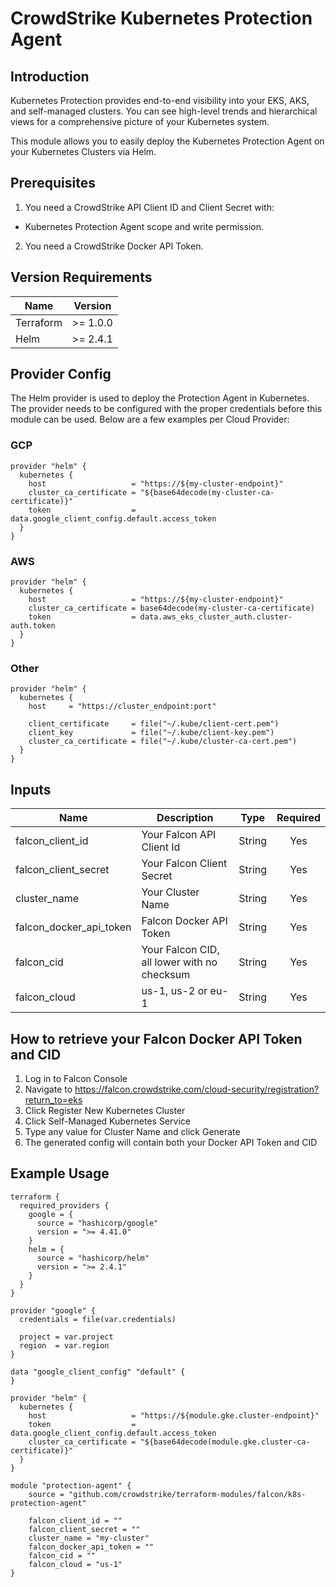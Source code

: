 # CrowdStrike Kubernetes Protection Agent

## Introduction

‌Kubernetes Protection provides end-to-end visibility into your EKS, AKS, and self-managed clusters. You can see high-level trends and hierarchical views for a comprehensive picture of your Kubernetes system. ‌

This module allows you to easily deploy the Kubernetes Protection Agent on your Kubernetes Clusters via Helm.

## Prerequisites


1. You need a CrowdStrike API Client ID and Client Secret with:  
- Kubernetes Protection Agent scope and write permission.
2. You need a CrowdStrike Docker API Token.

## Version Requirements
| Name | Version |
|------|---------|
| Terraform | >= 1.0.0 |
| Helm | >= 2.4.1 |

## Provider Config

The Helm provider is used to deploy the Protection Agent in Kubernetes. The provider needs to be configured with the proper credentials before this module can be used.  Below are a few examples per Cloud Provider:

### GCP
```
provider "helm" {
  kubernetes {
    host                   = "https://${my-cluster-endpoint}"
    cluster_ca_certificate = "${base64decode(my-cluster-ca-certificate)}"
    token                  = data.google_client_config.default.access_token
  }
}
```
### AWS
```
provider "helm" {
  kubernetes {
    host                   = "https://${my-cluster-endpoint}"
    cluster_ca_certificate = base64decode(my-cluster-ca-certificate)
    token                  = data.aws_eks_cluster_auth.cluster-auth.token
  }
}
```
### Other
```
provider "helm" {
  kubernetes {
    host     = "https://cluster_endpoint:port"

    client_certificate     = file("~/.kube/client-cert.pem")
    client_key             = file("~/.kube/client-key.pem")
    cluster_ca_certificate = file("~/.kube/cluster-ca-cert.pem")
  }
}
```

## Inputs

| Name | Description | Type | Required |
|------|-------------|------|:--------:|
| falcon_client_id | Your Falcon API Client Id | String | Yes |
| falcon_client_secret | Your Falcon Client Secret | String | Yes |
| cluster_name | Your Cluster Name | String | Yes |
| falcon_docker_api_token | Falcon Docker API Token | String | Yes |
| falcon_cid | Your Falcon CID, all lower with no checksum | String | Yes |
| falcon_cloud | us-1, us-2 or eu-1 | String | Yes |

## How to retrieve your Falcon Docker API Token and CID
1. Log in to Falcon Console
2. Navigate to https://falcon.crowdstrike.com/cloud-security/registration?return_to=eks
3. Click Register New Kubernetes Cluster
4. Click Self-Managed Kubernetes Service
5. Type any value for Cluster Name and click Generate
6. The generated config will contain both your Docker API Token and CID

## Example Usage

```
terraform {
  required_providers {
    google = {
      source = "hashicorp/google"
      version = ">= 4.41.0"
    }
    helm = {
      source = "hashicorp/helm"
      version = ">= 2.4.1"
    }
  }
}

provider "google" {
  credentials = file(var.credentials)

  project = var.project
  region  = var.region
}

data "google_client_config" "default" {
}

provider "helm" {
  kubernetes {
    host                   = "https://${module.gke.cluster-endpoint}"
    token                  = data.google_client_config.default.access_token
    cluster_ca_certificate = "${base64decode(module.gke.cluster-ca-certificate)}"
  }
}

module "protection-agent" {
    source = "github.com/crowdstrike/terraform-modules/falcon/k8s-protection-agent"

    falcon_client_id = ""
    falcon_client_secret = ""
    cluster_name = "my-cluster"
    falcon_docker_api_token = ""
    falcon_cid = ""
    falcon_cloud = "us-1"
}
```
